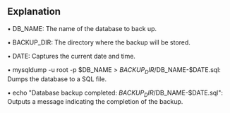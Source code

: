 ## Explanation

• DB_NAME: The name of the database to back up.

• BACKUP_DIR: The directory where the backup will be stored.

• DATE: Captures the current date and time.

• mysqldump -u root -p $DB_NAME > $BACKUP_DIR/$DB_NAME-$DATE.sql:
Dumps the database to a SQL file.

• echo "Database backup completed: $BACKUP_DIR/$DB_NAME-$DATE.sql":
Outputs a message indicating the completion of the backup.
